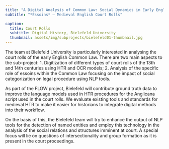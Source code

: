 ```yaml
---
title: "A Digital Analysis of Common Law: Social Dynamics in Early English Justice"
subtitle: "*Essoins* – Medieval English Court Rolls"

caption:
  title: Court Rolls
  subtitle: Digital History, Bielefeld University
  thumbnail: assets/img/subprojects/bielefeld01-thumbnail.jpg
---
```

The team at Bielefeld University is particularly interested in analysing the court rolls of the early English Common Law. There are two main aspects to the sub-project: 1. Digitization of different types of court rolls of the 13th and 14th centuries using HTR and OCR models; 2. Analysis of the specific role of essoins within the Common Law focusing on the impact of social categorization on legal procedure using NLP tools.


As part of the FLOW project, Bielefeld will contribute ground truth data to improve the language models used in HTR procedures for the Anglicana script used in the court rolls. We evaluate existing tools and standards for medieval HTR to make it easier for historians to integrate digital methods into their workflow.


On the basis of this, the Bielefeld team will try to enhance the output of NLP tools for the detection of named entities and employ this technology in the analysis of the social relations and structures imminent at court. A special focus will lie on questions of intersectionality and group formation as it is present in the court proceedings.